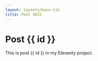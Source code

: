```yaml
---
layout: layouts/base.njk
title: Post 3015
---
```


# Post {{ id }}

This is post {{ id }} in my Eleventy project.
